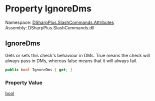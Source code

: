 # Property IgnoreDms

Namespace: [DSharpPlus.SlashCommands.Attributes](DSharpPlus.SlashCommands.Attributes.md)  
Assembly: DSharpPlus.SlashCommands.dll

## <a id="DSharpPlus_SlashCommands_Attributes_SlashRequirePermissionsAttribute_IgnoreDms"></a>IgnoreDms

Gets or sets this check's behaviour in DMs. True means the check will always pass in DMs, whereas false means that it will always fail.

```csharp
public bool IgnoreDms { get; }
```

### Property Value

[bool](https://learn.microsoft.com/dotnet/api/system.boolean)

